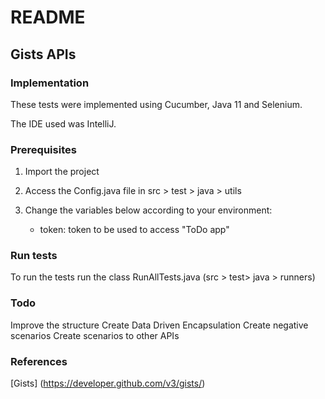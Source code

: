 # README

## Gists APIs

### Implementation

These tests were implemented using Cucumber, Java 11 and Selenium.

The IDE used was IntelliJ.

### Prerequisites

1. Import the project

2. Access the Config.java file in src > test > java > utils

3. Change the variables below according to your environment:
    - token: token to be used to access "ToDo app"

### Run tests

To run the tests run the class RunAllTests.java (src > test> java > runners)

### Todo

Improve the structure
Create Data Driven
Encapsulation
Create negative scenarios
Create scenarios to other APIs

### References

[Gists] (https://developer.github.com/v3/gists/)